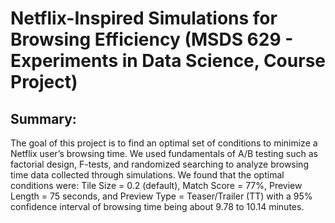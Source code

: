 # Netflix-Inspired Simulations for Browsing Efficiency (MSDS 629 - Experiments in Data Science, Course Project)

## Summary:

The goal of this project is to find an optimal set of conditions to minimize a Netflix user’s browsing time. We used fundamentals of A/B testing such as factorial design, F-tests, and randomized searching to analyze browsing time data collected through simulations. We found that the optimal conditions were: Tile Size = 0.2 (default), Match Score = 77%, Preview Length = 75 seconds, and Preview Type = Teaser/Trailer (TT) with a 95% confidence interval of browsing time being about 9.78 to 10.14 minutes.

